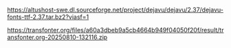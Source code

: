 https://altushost-swe.dl.sourceforge.net/project/dejavu/dejavu/2.37/dejavu-fonts-ttf-2.37.tar.bz2?viasf=1

https://transfonter.org/files/a60a3dbeb9a5cb4664b949f04050f20f/result/transfonter.org-20250810-132116.zip
